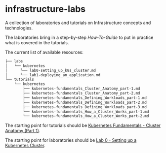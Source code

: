 # infrastructure-labs
A collection of laboratories and tutorials on Infrastructure concepts and technologies.

The laboratories bring in a step-by-step _How-To-Guide_ to put in practice what is covered in the tutorials.

The current list of available resources:
````bash
├── labs
│   └── kubernetes
│      └── lab0-setting_up_k8s_cluster.md
│      └── lab1-deploying_an_application.md
└── tutorials
    └── kubernetes
        ├── kubernetes-fundamentals_Cluster_Anatomy_part-1.md
        ├── kubernetes-fundamentals_Cluster_Anatomy_part-2.md
        ├── kubernetes-fundamentals_Defining_Workloads_part-1.md
        ├── kubernetes-fundamentals_Defining_Workloads_part-2.md
        ├── kubernetes-fundamentals_Defining_Workloads_part-3.md
        └── kubernetes-fundamentals_How_a_Cluster_Works_part-1.md
        └── kubernetes-fundamentals_How_a_Cluster_Works_part-2.md
````

The starting point for tutorials should be 
[Kubernetes Fundamentals - Cluster Anatomy (Part 1)](tutorials/kubernetes/kubernetes-fundamentals_Cluster_Anatomy_part-1.md).

The starting point for laboratories should be 
[Lab 0 - Setting up a Kubernetes Cluster](labs/kubernetes/lab0-setting_up_k8s_cluster.md).
